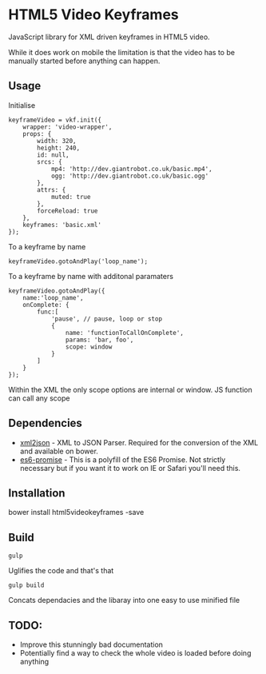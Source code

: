 # HTML5 Video Keyframes

JavaScript library for XML driven keyframes in HTML5 video.

While it does work on mobile the limitation is that the video has to be manually started before anything can happen.

## Usage
Initialise
```
keyframeVideo = vkf.init({
	wrapper: 'video-wrapper',
	props: {
		width: 320,
		height: 240,
		id: null,
		srcs: {
			mp4: 'http://dev.giantrobot.co.uk/basic.mp4',
			ogg: 'http://dev.giantrobot.co.uk/basic.ogg' 
		},
		attrs: {
			muted: true
		},
		forceReload: true
	},
	keyframes: 'basic.xml'	
});	
```
To a keyframe by name
```
keyframeVideo.gotoAndPlay('loop_name');
```
To a keyframe by name with additonal paramaters
```
keyframeVideo.gotoAndPlay({
	name:'loop_name',
	onComplete: {
		func:[
			'pause', // pause, loop or stop
			{
				name: 'functionToCallOnComplete',
				params: 'bar, foo',
				scope: window
			}
		]					
	}
});
```
Within the XML the only scope options are internal or window. JS function can call any scope

## Dependencies

* [xml2json](https://github.com/ron-liu/xml2json) - XML to JSON Parser. Required for the conversion of the XML and available on bower.
* [es6-promise](https://github.com/components/es6-promise) - This is a polyfill of the ES6 Promise. Not strictly necessary but if you want it to work on IE or Safari you'll need this.

## Installation

bower install html5videokeyframes -save

## Build
```
gulp
```
Uglifies the code and that's that

```
gulp build 
```
Concats dependacies and the libaray into one easy to use minified file

## TODO:

* Improve this stunningly bad documentation
* Potentially find a way to check the whole video is loaded before doing anything